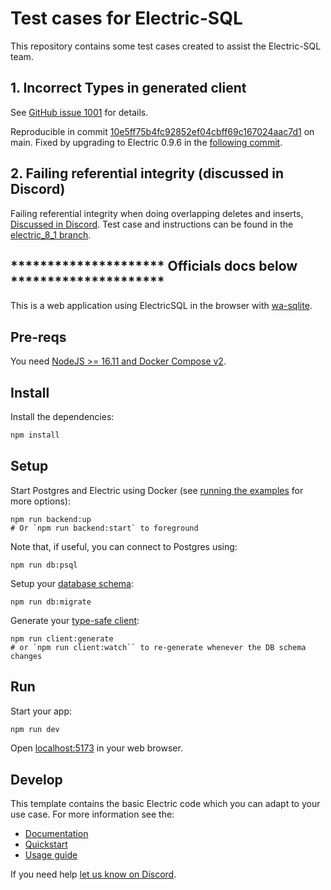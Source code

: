 # Test cases for Electric-SQL

This repository contains some test cases created to assist the Electric-SQL team.

## 1. Incorrect Types in generated client

See [GitHub issue 1001](https://github.com/electric-sql/electric/issues/1001) for details.

Reproducible in commit [10e5ff75b4fc92852ef04cbff69c167024aac7d1](https://github.com/fooware/electric-testcase-01/commit/10e5ff75b4fc92852ef04cbff69c167024aac7d1) on main. Fixed by upgrading to Electric 0.9.6 in the [following commit](https://github.com/fooware/electric-testcase-01/commit/3ea7a134d10baa2c1ae66139952a40362328a9e8).

## 2. Failing referential integrity (discussed in Discord)

Failing referential integrity when doing overlapping deletes and inserts, [Discussed in Discord](https://discord.com/channels/933657521581858818/1202273462593532004). Test case and instructions can be found in the [electric_8_1 branch](https://github.com/fooware/electric-testcase-01/tree/electric_8_1).

## ********************* Officials docs below *********************

This is a web application using ElectricSQL in the browser with [wa-sqlite](https://electric-sql.com/docs/integrations/drivers/web/wa-sqlite).

## Pre-reqs

You need [NodeJS >= 16.11 and Docker Compose v2](https://electric-sql.com/docs/usage/installation/prereqs).

## Install

Install the dependencies:

```sh
npm install
```

## Setup

Start Postgres and Electric using Docker (see [running the examples](https://electric-sql.com/docs/examples/notes/running) for more options):

```shell
npm run backend:up
# Or `npm run backend:start` to foreground
```

Note that, if useful, you can connect to Postgres using:

```shell
npm run db:psql
```

Setup your [database schema](https://electric-sql.com/docs/usage/data-modelling):

```shell
npm run db:migrate
```

Generate your [type-safe client](https://electric-sql.com/docs/usage/data-access/client):

```shell
npm run client:generate
# or `npm run client:watch`` to re-generate whenever the DB schema changes
```

## Run

Start your app:

```sh
npm run dev
```
<!-- see https://vitejs.dev/config/server-options#server-port for default Vite port -->
Open [localhost:5173](http://localhost:5173) in your web browser.

## Develop

This template contains the basic Electric code which you can adapt to your use case. For more information see the:

- [Documentation](https://electric-sql.com/docs)
- [Quickstart](https://electric-sql.com/docs/quickstart)
- [Usage guide](https://electric-sql.com/docs/usage)

If you need help [let us know on Discord](https://discord.electric-sql.com).
